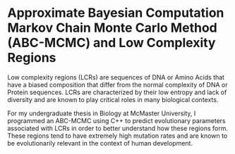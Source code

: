 # Approximate Bayesian Computation Markov Chain Monte Carlo Method (ABC-MCMC) and Low Complexity Regions

Low complexity regions (LCRs) are sequences of DNA or Amino Acids that have a biased composition that differ from the normal complexity of DNA or Protein sequences. LCRs are characterized by their low entropy and lack of diversity and are known to play critical roles in many biological contexts.

For my undergraduate thesis in Biology at McMaster University, I programmed an ABC-MCMC using C++ to predict evolutionary parameters associated with LCRs in order to better understand how these regions form. These regions tend to have extremely high mutation rates and are known to be evolutionarily relevant in the context of human development.

